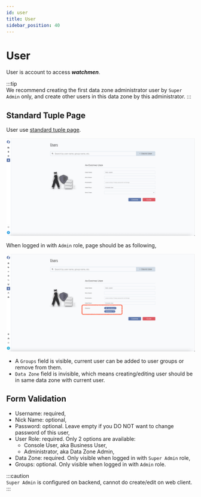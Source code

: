 ```yaml
---
id: user  
title: User  
sidebar_position: 40
---
```


# User

User is account to access **_watchmen_**.

:::tip  
We recommend creating the first data zone administrator user by `Super Admin` only, and create other users in this data zone by this
administrator.
:::

## Standard Tuple Page

User use [standard tuple page](../standard-tuple-page).

![Edit User](images/user.png)

When logged in with `Admin` role, page should be as following,

![Edit User By Admin](images/user-admin.png)

- A `Groups` field is visible, current user can be added to user groups or remove from them.
- `Data Zone` field is invisible, which means creating/editing user should be in same data zone with current user.

## Form Validation

- Username: required,
- Nick Name: optional,
- Password: optional. Leave empty if you DO NOT want to change password of this user,
- User Role: required. Only 2 options are available:
	- Console User, aka Business User,
	- Administrator, aka Data Zone Admin,
- Data Zone: required. Only visible when logged in with `Super Admin` role,
- Groups: optional. Only visible when logged in with `Admin` role.

:::caution  
`Super Admin` is configured on backend, cannot do create/edit on web client.
:::

